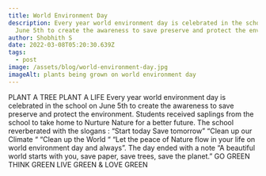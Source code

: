 ```yaml
---
title: World Environment Day
description: Every year world environment day is celebrated in the school on
  June 5th to create the awareness to save preserve and protect the environment.
author: Shobhith S
date: 2022-03-08T05:20:30.639Z
tags:
  - post
image: /assets/blog/world-environment-day.jpg
imageAlt: plants being grown on world environment day
---
```

PLANT A TREE
PLANT A LIFE
Every year world environment day is celebrated in the school on June 5th to create the awareness to save preserve and protect the environment.
Students received saplings from the school to take home to Nurture Nature for a better future.  The school reverberated with the slogans :
“Start today Save tomorrow”
“Clean up our Climate “
“Clean up the World “
“Let the peace of Nature flow in your life on world environment day and always”.
The day ended with a note “A beautiful world starts with you, save paper, save trees, save the planet.”
GO GREEN
THINK GREEN
LIVE GREEN &
LOVE GREEN